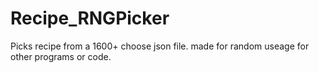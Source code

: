 # Recipe_RNGPicker
 Picks recipe from a 1600+ choose json file. 
 made for random useage for other programs or code.
